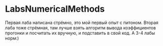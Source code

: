 # LabsNumericalMethods

Первая лаба написана стрёмно, это мой первый опыт с питоном.
Вторая лаба тоже стрёмная, там лучше взять алгоритм вывода коэффициентов прогонки и посчитать их вручную, и подставить в свой код.
А 3-4 лабы норм:)

